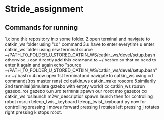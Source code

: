 # Stride_assignment
## Commands for running
1.clone this repository into some folder.
2.open terminal and navigate to catkin_ws folder using "cd" command
3.u have to enter everytime u enter catkin_ws folder using new terminal
          source ~/PATH_TO_FOLDER_U_STORED_CATKIN_WS/catkin_ws/devel/setup.bash 
    otherwise u can directly add this command to ~/.bashrc so that no need to enter it again and again
    echo "source ~/PATH_TO_FOLDER_U_STORED_CATKIN_WS/catkin_ws/devel/setup.bash" >> ~/.bashrc
4.now open 1st terminal and navigate to catkin_ws using cd commands(ros master runs)
     cd catkin_ws
     catkin_make
     roscore
5.similarily 2nd terminal(simulate gazebo with empty world)
     cd catkin_ws
     rosrun gazebo_ros gazebo
6.in 3rd terminal(spawn our robot into gazebo)
       cd catkin_ws
       roslaunch m2wr_description spawn.launch
then for controlling robot
    rosrun teleop_twist_keyboard teleop_twist_keyboard.py
now for controlling 
     pressing i moves forward
     pressing l rotates left
     pressing j rotates right
     pressing k stops robot.
     

